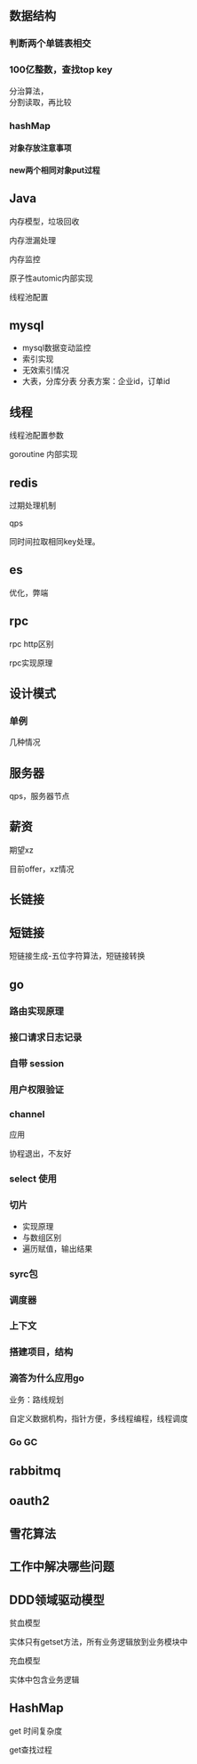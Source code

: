 ## 数据结构

### 判断两个单链表相交

### 100亿整数，查找top key

分治算法，  
分割读取，再比较

### hashMap

#### 对象存放注意事项

#### new两个相同对象put过程

## Java

内存模型，垃圾回收

内存泄漏处理

内存监控

原子性automic内部实现

线程池配置

## mysql

- mysql数据变动监控
- 索引实现
- 无效索引情况
- 大表，分库分表 分表方案：企业id，订单id

## 线程

线程池配置参数

goroutine 内部实现

## redis

过期处理机制

qps

同时间拉取相同key处理。

## es

优化，弊端

## rpc 

rpc http区别

rpc实现原理

## 设计模式

### 单例

几种情况

## 服务器

qps，服务器节点

## 薪资

期望xz

目前offer，xz情况

## 长链接

## 短链接

短链接生成-五位字符算法，短链接转换

## go

### 路由实现原理

### 接口请求日志记录

### 自带 session

### 用户权限验证

### channel

应用

协程退出，不友好

### select 使用

### 切片

- 实现原理
- 与数组区别
- 遍历赋值，输出结果

### syrc包

### 调度器

### 上下文

### 搭建项目，结构

### 滴答为什么应用go

业务：路线规划

自定义数据机构，指针方便，多线程编程，线程调度

### Go GC

## rabbitmq

## oauth2

## 雪花算法

## 工作中解决哪些问题

## DDD领域驱动模型

贫血模型

实体只有getset方法，所有业务逻辑放到业务模块中

充血模型

实体中包含业务逻辑

## HashMap 

get 时间复杂度

get查找过程



